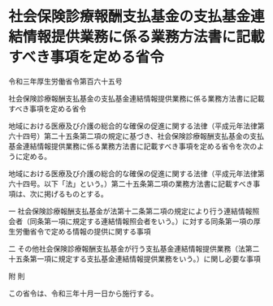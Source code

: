 # 社会保険診療報酬支払基金の支払基金連結情報提供業務に係る業務方法書に記載すべき事項を定める省令

令和三年厚生労働省令第百六十五号

社会保険診療報酬支払基金の支払基金連結情報提供業務に係る業務方法書に記載すべき事項を定める省令

地域における医療及び介護の総合的な確保の促進に関する法律（平成元年法律第六十四号）第二十五条第二項の規定に基づき、社会保険診療報酬支払基金の支払基金連結情報提供業務に係る業務方法書に記載すべき事項を定める省令を次のように定める。

地域における医療及び介護の総合的な確保の促進に関する法律（平成元年法律第六十四号。以下「法」という。）第二十五条第二項の業務方法書に記載すべき事項は、次に掲げるものとする。

一 社会保険診療報酬支払基金が法第十二条第二項の規定により行う連結情報照会者（同条第一項に規定する連結情報照会者をいう。）に対する同条第一項の厚生労働省令で定める情報の提供に関する事項

二 その他社会保険診療報酬支払基金が行う支払基金連結情報提供業務（法第二十五条第一項に規定する支払基金連結情報提供業務をいう。）に関し必要な事項

附 則

この省令は、令和三年十月一日から施行する。
